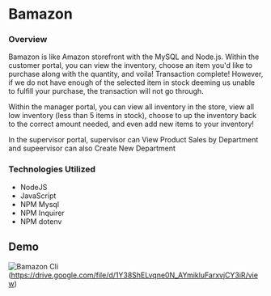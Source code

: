# Bamazon

### Overview

Bamazon is like Amazon storefront with the MySQL and Node.js. Within the customer portal, you can view the inventory, choose an item you'd like to purchase along with the quantity, and voila! Transaction complete! However, if we do not have enough of the selected item in stock deeming us unable to fulfill your purchase, the transaction will not go through.

Within the manager portal, you can view all inventory in the store, view all low inventory (less than 5 items in stock), choose to up the inventory back to the correct amount needed, and even add new items to your inventory! 

In the supervisor portal, supervisor can  View Product Sales by Department and supeervisor can also Create New Department

### Technologies Utilized

* NodeJS
* JavaScript
* NPM Mysql 
* NPM Inquirer
* NPM dotenv

## Demo
![Bamazon Cli](bamazon.gif)(https://drive.google.com/file/d/1Y38ShELvqne0N_AYmikluFarxvjCY3iR/view)